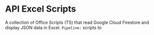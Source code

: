 # API Excel Scripts
A collection of Office Scripts (TS) that read Google Cloud Firestore and display JSON data in Excel.
`Pipeline:` scripts to 